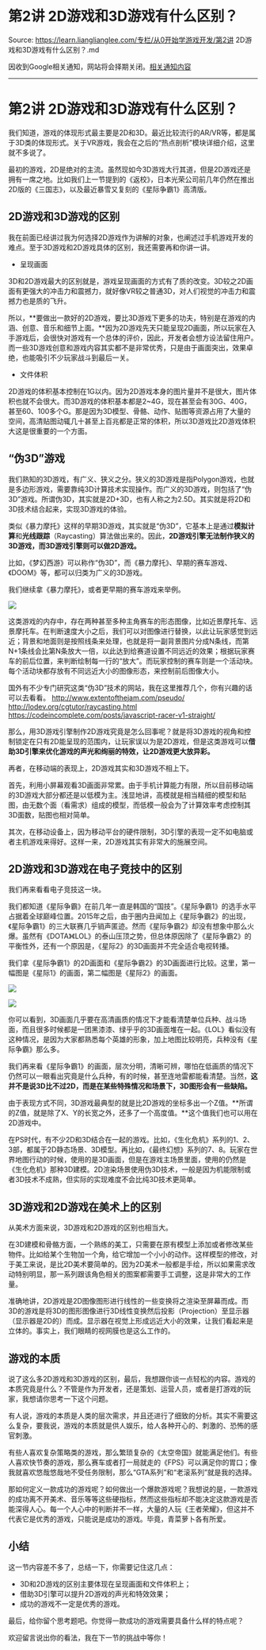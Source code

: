 # 第2讲 2D游戏和3D游戏有什么区别？ 

Source: https://learn.lianglianglee.com/专栏/从0开始学游戏开发/第2讲 2D游戏和3D游戏有什么区别？.md

因收到Google相关通知，网站将会择期关闭。[相关通知内容](https://lumendatabase.org/notices/44265620)

---

# 第2讲 2D游戏和3D游戏有什么区别？

我们知道，游戏的体现形式最主要是2D和3D。最近比较流行的AR/VR等，都是属于3D类的体现形式。关于VR游戏，我会在之后的“热点剖析”模块详细介绍，这里就不多说了。

最初的游戏，2D是绝对的主流。虽然现如今3D游戏大行其道，但是2D游戏还是拥有一席之地。比如我们上一节提到的《返校》，日本光荣公司前几年仍然在推出2D版的《三国志》，以及最近暴雪又复刻的《星际争霸1》高清版。

## 2D游戏和3D游戏的区别

我在前面已经讲过我为何选择2D游戏作为讲解的对象，也阐述过手机游戏开发的难点。至于3D游戏和2D游戏具体的区别，我还需要再和你讲一讲。

* 呈现画面

3D和2D游戏最大的区别就是，游戏呈现画面的方式有了质的改变。3D较之2D画面有更强大的冲击力和震撼力，就好像VR较之普通3D，对人们视觉的冲击力和震撼力也是质的飞升。

所以，**要做出一款好的2D游戏，要比3D游戏下更多的功夫，特别是在游戏的内涵、创意、音乐和细节上面。**因为2D游戏先天只能呈现2D画面，所以玩家在入手游戏后，会很快对游戏有一个总体的评价，因此，开发者会想方设法留住用户。而一些3D游戏创意和游戏内容其实都不是非常优秀，只是由于画面突出，效果卓绝，也能吸引不少玩家战斗到最后一关。

* 文件体积

2D游戏的体积基本控制在1G以内。因为2D游戏本身的图片量并不是很大，图片体积也就不会很大。而3D游戏的体积基本都是2~4G，现在甚至会有30G、40G，甚至60、100多个G。那是因为3D模型、骨骼、动作、贴图等资源占用了大量的空间，高清贴图动辄几十甚至上百兆都是正常的体积，所以3D游戏比2D游戏体积大这是很重要的一个方面。

## “伪3D”游戏

我们熟知的3D游戏，有广义、狭义之分。狭义的3D游戏是指Polygon游戏，也就是多边形游戏，需要靠纯3D计算技术实现操作。而广义的3D游戏，则包括了“伪3D”游戏。所谓伪3D，其实就是2D+3D，也有人称之为2.5D。其实就是将2D和3D技术结合起来，实现3D游戏的体验。

类似《暴力摩托》这样的早期3D游戏，其实就是“伪3D”，它基本上是通过**模拟计算**和**光线跟踪**（Raycasting）算法做出来的。因此，**2D游戏引擎无法制作狭义的3D游戏，而3D游戏引擎则可以做2D游戏。**

比如，《梦幻西游》可以称作“伪3D”，而《暴力摩托》、早期的赛车游戏、《DOOM》等，都可以归类为广义的3D游戏。

我们继续拿《暴力摩托》，或者更早期的赛车游戏来举例。

![](assets/87483c1fb12cbb8e7691f6d8843959da.jpg)

这类游戏的内存中，存在两种甚至多种主角赛车的形态图像，比如近景摩托车、远景摩托车。在判断速度大小之后，我们可以对图像进行替换，以此让玩家感觉到远近；背景和地面则是按照线条来处理，也就是将一副背景图片分成N条线，而第N+1条线会比第N条放大一倍，以此达到给赛道设置不同远近的效果；根据玩家赛车的前后位置，来判断绘制每一行的“放大”。而玩家控制的赛车则是一个活动块。每个活动块都存放有不同远近大小的图像形态，来控制前后图像大小。

国外有不少专门研究这类“伪3D”技术的网站，我在这里推荐几个，你有兴趣的话可以去看看。 <http://www.extentofthejam.com/pseudo/> <http://lodev.org/cgtutor/raycasting.html> <https://codeincomplete.com/posts/javascript-racer-v1-straight/>

那么，用3D游戏引擎制作2D游戏究竟是怎么回事呢？就是将3D游戏的视角和控制锁定在只有2D能呈现的范围内，让玩家误以为是2D游戏，但是这类游戏可以**借助3D引擎来优化游戏的声光和绚丽的特效，让2D游戏更大放异彩。**

再者，在移动端的表现上，2D游戏其实和3D游戏不相上下。

首先，利用小屏幕观看3D画面非常累。由于手机计算能力有限，所以目前移动端的3D游戏大部分都还是以低模为主。浅显地讲，高模就是相当精细的模型和贴图，由无数个面（看需求）组成的模型，而低模一般会为了计算效率考虑控制其3D面数，贴图也相对简单。

其次，在移动设备上，因为移动平台的硬件限制，3D引擎的表现一定不如电脑或者主机游戏来得好。这样一来，2D游戏其实有非常大的施展空间。

## 2D游戏和3D游戏在电子竞技中的区别

我们再来看看电子竞技这一块。

我们都知道《星际争霸》在前几年一直是韩国的“国技”。《星际争霸1》的选手水平占据着全球巅峰位置。2015年之后，由于圈内丑闻加上《星际争霸2》的出现，《星际争霸1》的三大联赛几乎销声匿迹。然而《星际争霸2》却没有想象中那么火爆。虽然有《DOTA》《LOL》的泰山压顶之势，但总体原因除了《星际争霸2》的平衡性外，还有一个原因是，《星际2》的3D画面并不完全适合电视转播。

我们拿《星际争霸1》的2D画面和《星际争霸2》的3D画面进行比较。这里，第一幅图是《星际1》的画面，第二幅图是《星际2》的画面。

![](assets/f63c7cb07818dc0d0771139008ae4974.jpg)

![](assets/041b56fd0bb54443d32c083c237a7136.jpg)

你可以看到，3D画面几乎要在高清画质的情况下才能看清楚单位兵种、战斗场面，而且很多时候都是一团黑漆漆、绿乎乎的3D画面堆在一起。《LOL》看似没有这种情况，是因为大家都熟悉每个英雄的形象，加上地图比较明亮，兵种没有《星际争霸》那么多。

我们再来看《星际争霸1》的画面，层次分明，清晰可辨，哪怕在低画质的情况下仍然可以一眼看出究竟是什么兵种，有的时候，甚至连地雷都能看清楚。当然，**这并不是说3D比不过2D，而是在某些特殊情况和场景下，3D图形会有一些缺陷。**

由于表现方式不同，3D游戏最典型的就是比2D游戏的坐标多出一个Z值。**所谓的Z值，就是除了X、Y的长宽之外，还多了一个高度值。**这个值我们也可以用在2D游戏中。

在PS时代，有不少2D和3D结合在一起的游戏。比如，《生化危机》系列的1、2、3部，都属于2D静态场景、3D模型。再比如，《最终幻想》系列的7、8。玩家在世界地图行动的时候，使用的是3D画面，但是在游戏主场景里面，使用的仍然是《生化危机》那种3D建模。2D渲染场景使用伪3D技术，一般是因为机能限制或者3D技术不成熟，但实际的实现难度不会比纯3D技术更简单。

## 3D游戏和2D游戏在美术上的区别

从美术方面来说，3D游戏和2D游戏的区别也相当大。

在3D建模和骨骼方面，一个熟练的美工，只需要在原有模型上添加或者修改某些物件。比如给某个生物加一个角，给它增加一个小小的动作。这样模型的修改，对于美工来说，是比2D美术要简单的。因为2D美术一般都是手绘，所以如果需求改动特别明显，那一系列跟该角色相关的图案都需要手工调整，这是非常大的工作量。

准确地讲，2D游戏是2D图像图形进行线性的一些变换将之渲染至屏幕而成。而3D的游戏是将3D的图形图像进行3D线性变换然后投影（Projection）至显示器（显示器是2D的）而成。显示器在视觉上形成远近大小的效果，让我们看起来是立体的。事实上，我们眼睛的视网膜也是这么工作的。

## 游戏的本质

说了这么多2D游戏和3D游戏的区别，最后，我想跟你谈一点轻松的内容。游戏的本质究竟是什么？不管是作为开发者，还是策划、运营人员，或者是打游戏的玩家，我想请你思考一下这个问题。

有人说，游戏的本质是人类的层次需求，并且还进行了细致的分析。其实不需要这么复杂，要我说，游戏的本质就是供人娱乐，给人各种开心的、刺激的、恐怖的感官刺激。

有些人喜欢复杂策略类的游戏，那么繁琐复杂的《太空帝国》就能满足他们。有些人喜欢快节奏的游戏，那么赛车或者打一局就走的《FPS》可以满足你的胃口；像我就喜欢悠哉悠哉地不受任务限制，那么“GTA系列”和“老滚系列”就是我的选择。

那如何定义一款成功的游戏呢？如何做出一个爆款游戏呢？我想说的是，一款游戏的成功离不开美术、音乐等等这些硬指标，然而这些指标却不能决定这款游戏是否能深得人心。每一个人心中的判断并不一样，大量的人玩《王者荣耀》，但这并不代表它是优秀的游戏，只能说是成功的游戏。毕竟，青菜萝卜各有所爱。

## 小结

这一节内容差不多了，总结一下，你需要记住这几点：

* 3D和2D游戏的区别主要体现在呈现画面和文件体积上；
* 借助3D引擎可以提升2D游戏的声光和特效效果；
* 成功的游戏不一定是优秀的游戏。

最后，给你留个思考题吧。你觉得一款成功的游戏需要具备什么样的特点呢？

欢迎留言说出你的看法，我在下一节的挑战中等你！